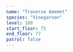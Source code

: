 ```yaml
---
name: "Traverse Amemet"
species: "Vinegaroon"
level: 100
start_floor: 75
end_floor: 77
patrol: false
---
```

